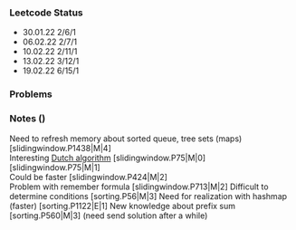 ### Leetcode Status

- 30.01.22 2/6/1
- 06.02.22 2/7/1
- 10.02.22 2/11/1
- 13.02.22 3/12/1
- 19.02.22 6/15/1

### Problems

### Notes ()
Need to refresh memory about sorted queue, tree sets (maps) [slidingwindow.P1438|M|4] <br>
Interesting [Dutch algorithm](https://en.wikipedia.org/wiki/Dutch_national_flag_problem) [slidingwindow.P75|M|0] <br>
[slidingwindow.P75|M|1] <br>
Could be faster [slidingwindow.P424|M|2] <br>
Problem with remember formula [slidingwindow.P713|M|2]
Difficult to determine conditions [sorting.P56|M|3]
Need for realization with hashmap (faster) [sorting.P1122|E|1]
New knowledge about prefix sum [sorting.P560|M|3] (need send solution after a while)
